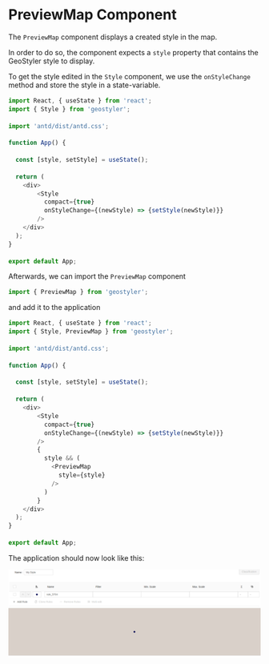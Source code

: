 # PreviewMap Component

The `PreviewMap` component displays a created style in the map.

In order to do so, the component expects a `style` property that contains the GeoStyler style to display.

To get the style edited in the `Style` component, we use the `onStyleChange` method and store the style
in a state-variable.

```js
import React, { useState } from 'react';
import { Style } from 'geostyler';

import 'antd/dist/antd.css';

function App() {

  const [style, setStyle] = useState();

  return (
    <div>
        <Style
          compact={true}
          onStyleChange={(newStyle) => {setStyle(newStyle)}}
        />
    </div>
  );
}

export default App;
```

Afterwards, we can import the `PreviewMap` component

```js
import { PreviewMap } from 'geostyler';
```

and add it to the application

```js
import React, { useState } from 'react';
import { Style, PreviewMap } from 'geostyler';

import 'antd/dist/antd.css';

function App() {

  const [style, setStyle] = useState();

  return (
    <div>
        <Style
          compact={true}
          onStyleChange={(newStyle) => {setStyle(newStyle)}}
        />
        {
          style && (
            <PreviewMap
              style={style}
            />
          )
        }
    </div>
  );
}

export default App;
```

The application should now look like this:


[![PreviewMap Component](./previewMap.png)](./previewMap.png)
